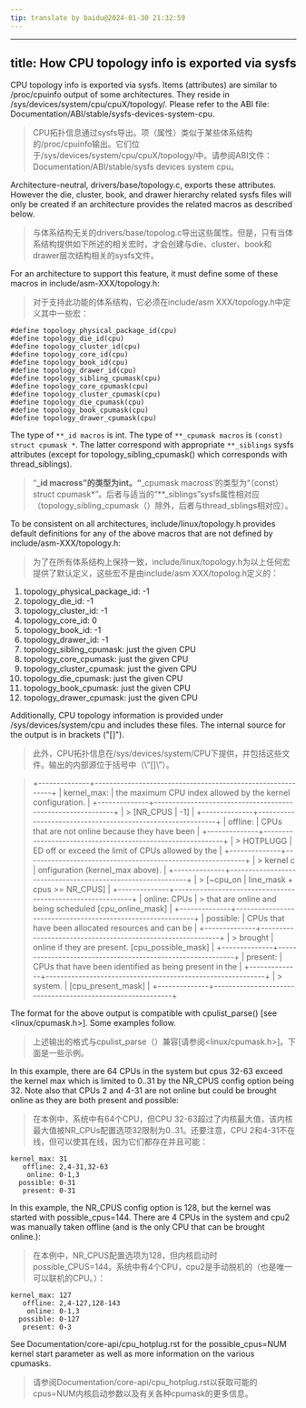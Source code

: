 ```yaml
---
tip: translate by baidu@2024-01-30 21:32:59
---
```

---
title: How CPU topology info is exported via sysfs
---


CPU topology info is exported via sysfs. Items (attributes) are similar to /proc/cpuinfo output of some architectures. They reside in /sys/devices/system/cpu/cpuX/topology/. Please refer to the ABI file: Documentation/ABI/stable/sysfs-devices-system-cpu.

> CPU拓扑信息通过sysfs导出。项（属性）类似于某些体系结构的/proc/cpuinfo输出。它们位于/sys/devices/system/cpu/cpuX/topology/中。请参阅ABI文件：Documentation/ABI/stable/sysfs devices system cpu。


Architecture-neutral, drivers/base/topology.c, exports these attributes. However the die, cluster, book, and drawer hierarchy related sysfs files will only be created if an architecture provides the related macros as described below.

> 与体系结构无关的drivers/base/topolog.c导出这些属性。但是，只有当体系结构提供如下所述的相关宏时，才会创建与die、cluster、book和drawer层次结构相关的sysfs文件。


For an architecture to support this feature, it must define some of these macros in include/asm-XXX/topology.h:

> 对于支持此功能的体系结构，它必须在include/asm XXX/topology.h中定义其中一些宏：

    #define topology_physical_package_id(cpu)
    #define topology_die_id(cpu)
    #define topology_cluster_id(cpu)
    #define topology_core_id(cpu)
    #define topology_book_id(cpu)
    #define topology_drawer_id(cpu)
    #define topology_sibling_cpumask(cpu)
    #define topology_core_cpumask(cpu)
    #define topology_cluster_cpumask(cpu)
    #define topology_die_cpumask(cpu)
    #define topology_book_cpumask(cpu)
    #define topology_drawer_cpumask(cpu)


The type of `**_id macros` is int. The type of `**_cpumask macros` is `(const) struct cpumask *`. The latter correspond with appropriate `**_siblings` sysfs attributes (except for topology_sibling_cpumask() which corresponds with thread_siblings).

> “**_id macross”的类型为int。“**_cpumask macross’的类型为“（const）struct cpumask*”。后者与适当的“**_siblings”sysfs属性相对应（topology_sibling_cpumask（）除外，后者与thread_sblings相对应）。


To be consistent on all architectures, include/linux/topology.h provides default definitions for any of the above macros that are not defined by include/asm-XXX/topology.h:

> 为了在所有体系结构上保持一致，include/linux/topology.h为以上任何宏提供了默认定义，这些宏不是由include/asm XXX/topolog.h定义的：

1)  topology_physical_package_id: -1
2)  topology_die_id: -1
3)  topology_cluster_id: -1
4)  topology_core_id: 0
5)  topology_book_id: -1
6)  topology_drawer_id: -1
7)  topology_sibling_cpumask: just the given CPU
8)  topology_core_cpumask: just the given CPU
9)  topology_cluster_cpumask: just the given CPU
10) topology_die_cpumask: just the given CPU
11) topology_book_cpumask: just the given CPU
12) topology_drawer_cpumask: just the given CPU


Additionally, CPU topology information is provided under /sys/devices/system/cpu and includes these files. The internal source for the output is in brackets (\"\[\]\").

> 此外，CPU拓扑信息在/sys/devices/system/CPU下提供，并包括这些文件。输出的内部源位于括号中（\“\[\]\”）。

> +--------------+------------------------------------------------------------+
> | kernel_max:  | the maximum CPU index allowed by the kernel configuration. |
> +--------------+------------------------------------------------------------+
> | > \[NR_CPUS  | -1\]                                                       |
> +--------------+------------------------------------------------------------+
> | offline:     | CPUs that are not online because they have been            |
> +--------------+------------------------------------------------------------+
> | > HOTPLUGG   | ED off or exceed the limit of CPUs allowed by the          |
> +--------------+------------------------------------------------------------+
> | > kernel c   | onfiguration (kernel_max above).                           |
> +--------------+------------------------------------------------------------+
> | > \[\~cpu_on | line_mask + cpus \>= NR_CPUS\]                             |
> +--------------+------------------------------------------------------------+
> | online: CPUs | > that are online and being scheduled \[cpu_online_mask\]  |
> +--------------+------------------------------------------------------------+
> | possible:    | CPUs that have been allocated resources and can be         |
> +--------------+------------------------------------------------------------+
> | > brought    | online if they are present. \[cpu_possible_mask\]          |
> +--------------+------------------------------------------------------------+
> | present:     | CPUs that have been identified as being present in the     |
> +--------------+------------------------------------------------------------+
> | > system.    | \[cpu_present_mask\]                                       |
> +--------------+------------------------------------------------------------+


The format for the above output is compatible with cpulist_parse() \[see \<linux/cpumask.h\>\]. Some examples follow.

> 上述输出的格式与cpulist_parse（）兼容\[请参阅\<linux/cpumask.h\>\]。下面是一些示例。


In this example, there are 64 CPUs in the system but cpus 32-63 exceed the kernel max which is limited to 0..31 by the NR_CPUS config option being 32. Note also that CPUs 2 and 4-31 are not online but could be brought online as they are both present and possible:

> 在本例中，系统中有64个CPU，但CPU 32-63超过了内核最大值，该内核最大值被NR_CPUs配置选项32限制为0..31。还要注意，CPU 2和4-31不在线，但可以使其在线，因为它们都存在并且可能：

    kernel_max: 31
       offline: 2,4-31,32-63
        online: 0-1,3
      possible: 0-31
       present: 0-31


In this example, the NR_CPUS config option is 128, but the kernel was started with possible_cpus=144. There are 4 CPUs in the system and cpu2 was manually taken offline (and is the only CPU that can be brought online.):

> 在本例中，NR_CPUS配置选项为128，但内核启动时possible_CPUS=144。系统中有4个CPU，cpu2是手动脱机的（也是唯一可以联机的CPU。）：

    kernel_max: 127
       offline: 2,4-127,128-143
        online: 0-1,3
      possible: 0-127
       present: 0-3


See Documentation/core-api/cpu_hotplug.rst for the possible_cpus=NUM kernel start parameter as well as more information on the various cpumasks.

> 请参阅Documentation/core-api/cpu_hotplug.rst以获取可能的cpus=NUM内核启动参数以及有关各种cpumask的更多信息。
